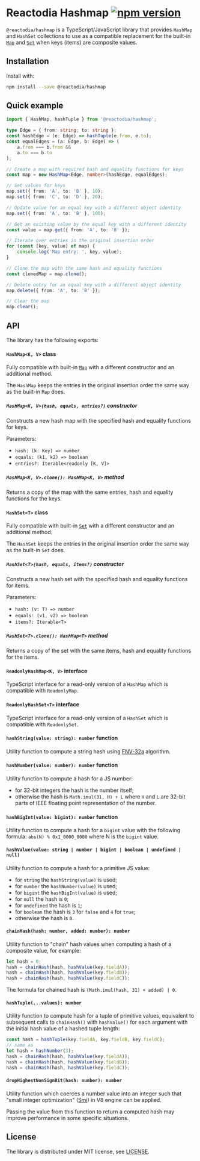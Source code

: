 # Reactodia Hashmap [![npm version](https://badge.fury.io/js/@reactodia%2Fhashmap.svg)](https://badge.fury.io/js/@reactodia%2Fhashmap)

`@reactodia/hashmap` is a TypeScript/JavaScript library that provides `HashMap` and `HashSet` collections to use as a compatible replacement for the built-in [`Map`](https://developer.mozilla.org/en-US/docs/Web/JavaScript/Reference/Global_Objects/Map) and [`Set`](https://developer.mozilla.org/en-US/docs/Web/JavaScript/Reference/Global_Objects/Set) when keys (items) are composite values.

## Installation

Install with:
```sh
npm install --save @reactodia/hashmap
```

## Quick example

```ts
import { HashMap, hashTuple } from '@reactodia/hashmap';

type Edge = { from: string; to: string };
const hashEdge = (e: Edge) => hashTuple(e.from, e.to);
const equalEdges = (a: Edge, b: Edge) => (
    a.from === b.from &&
    a.to === b.to
);

// Create a map with required hash and equality functions for keys
const map = new HashMap<Edge, number>(hashEdge, equalEdges);

// Set values for keys
map.set({ from: 'A', to: 'B' }, 10);
map.set({ from: 'C', to: 'D' }, 20);

// Update value for an equal key with a different object identity
map.set({ from: 'A', to: 'B' }, 100);

// Get an existing value by the equal key with a different identity
const value = map.get({ from: 'A', to: 'B' });

// Iterate over entries in the original insertion order
for (const [key, value] of map) {
    console.log('Map entry: ', key, value);
}

// Clone the map with the same hash and equality functions
const clonedMap = map.clone();

// Delete entry for an equal key with a different object identity
map.delete({ from: 'A', to: 'B' });

// Clear the map
map.clear();
```

## API

The library has the following exports:

#### `HashMap<K, V>` class

Fully compatible with built-in [`Map`](https://developer.mozilla.org/en-US/docs/Web/JavaScript/Reference/Global_Objects/Map) with a different constructor and an additional method.

The `HashMap` keeps the entries in the original insertion order the same way as the built-in `Map` does.

##### `HashMap<K, V>(hash, equals, entries?)` constructor

Constructs a new hash map with the specified hash and equality functions for keys.

Parameters:
* `hash: (k: Key) => number`
* `equals: (k1, k2) => boolean`
* `entries?: Iterable<readonly [K, V]>`

##### `HashMap<K, V>.clone(): HashMap<K, V>` method

Returns a copy of the map with the same entries, hash and equality functions for the keys.

#### `HashSet<T>` class

Fully compatible with built-in [`Set`](https://developer.mozilla.org/en-US/docs/Web/JavaScript/Reference/Global_Objects/Set) with a different constructor and an additional method.

The `HashSet` keeps the entries in the original insertion order the same way as the built-in `Set` does.

##### `HashSet<T>(hash, equals, items?)` constructor

Constructs a new hash set with the specified hash and equality functions for items.

Parameters:
* `hash: (v: T) => number`
* `equals: (v1, v2) => boolean`
* `items?: Iterable<T>`

##### `HashSet<T>.clone(): HashMap<T>` method

Returns a copy of the set with the same items, hash and equality functions for the items.

#### `ReadonlyHashMap<K, V>` interface

TypeScript interface for a read-only version of a `HashMap` which is compatible with `ReadonlyMap`.

#### `ReadonlyHashSet<T>` interface

TypeScript interface for a read-only version of a `HashSet` which is compatible with `ReadonlySet`.

#### `hashString(value: string): number` function

Utility function to compute a string hash using [FNV-32a](https://en.wikipedia.org/wiki/Fowler%E2%80%93Noll%E2%80%93Vo_hash_function) algorithm.

#### `hashNumber(value: number): number` function

Utility function to compute a hash for a JS number:
* for 32-bit integers the hash is the number itself;
* otherwise the hash is `Math.imul(31, H) + L` where `H` and `L` are 32-bit parts of IEEE floating point representation of the number.

#### `hashBigInt(value: bigint): number` function

Utility function to compute a hash for a `bigint` value with the following formula: `abs(N) % 0x1_0000_0000` where N is the `bigint` value.

#### `hashValue(value: string | number | bigint | boolean | undefined | null)`

Utility function to compute a hash for a primitive JS value:
* for `string` the `hashString(value)` is used;
* for `number` the `hashNumber(value)` is used;
* for `bigint` the `hashBigInt(value)` is used;
* for `null` the hash is `0`;
* for `undefined` the hash is `1`;
* for `boolean` the hash is `3` for `false` and `4` for `true`;
* otherwise the hash is `0`.

#### `chainHash(hash: number, added: number): number`

Utility function to "chain" hash values when computing a hash of a composite value, for example:

```ts
let hash = 0;
hash = chainHash(hash, hashValue(key.fieldA));
hash = chainHash(hash, hashValue(key.fieldB));
hash = chainHash(hash, hashValue(key.fieldC));
```

The formula for chained hash is `(Math.imul(hash, 31) + added) | 0`.

#### `hashTuple(...values): number`

Utility function to compute hash for a tuple of primitive values, equivalent to subsequent calls to `chainHash()` with `hashValue()` for each argument with the initial hash value of a hashed tuple length:

```ts
const hash = hashTuple(key.fieldA, key.fieldB, key.fieldC);
// same as
let hash = hashNumber(3);
hash = chainHash(hash, hashValue(key.fieldA));
hash = chainHash(hash, hashValue(key.fieldB));
hash = chainHash(hash, hashValue(key.fieldC));
```

#### `dropHighestNonSignBit(hash: number): number`

Utility function which coerces a number value into an integer such that "small integer optimization" ([Smi](https://v8.dev/blog/pointer-compression)) in V8 engine can be applied.

Passing the value from this function to return a computed hash may improve performance in some specific situations.

## License

The library is distributed under MIT license, see [LICENSE](./LICENSE). 

